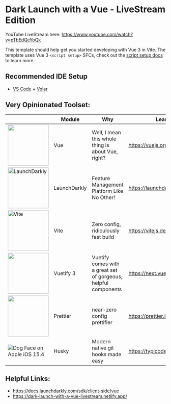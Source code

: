 # Dark Launch with a Vue - LiveStream Edition

YouTube LiveStream here: https://www.youtube.com/watch?v=pTbEdQeYoQk

This template should help get you started developing with Vue 3 in Vite. The template uses Vue 3 `<script setup>` SFCs, check out the [script setup docs](https://v3.vuejs.org/api/sfc-script-setup.html#sfc-script-setup) to learn more.

## Recommended IDE Setup

- [VS Code](https://code.visualstudio.com/) + [Volar](https://marketplace.visualstudio.com/items?itemName=Vue.volar)

## Very Opinionated Toolset:

|                                                                                                                                          | Module       | Why                                                            | Learn More                          |
| ---------------------------------------------------------------------------------------------------------------------------------------- | ------------ | -------------------------------------------------------------- | ----------------------------------- |
| <img src="https://vuejs.org/images/logo.png" style="width:128px;" />                                                                     | Vue          | Well, I mean this whole thing is about Vue, right?             | https://vuejs.org/                  |
| <img src="https://launchdarkly.com/icons/icon-144x144.png?v=17d478ce54f090941be262dd6d0a2a68" alt="LaunchDarkly" style="width:128px;" /> | LaunchDarkly | Feature Management Platform Like No Other!                     | https://launchdarkly.com/           |
| <img src="https://vitejs.dev/logo-with-shadow.png" alt="Vite" style="width:128px;" />                                                    | Vite         | Zero config, ridiculously fast build                           | https://vitejs.dev/                 |
| <img src="https://cdn.vuetifyjs.com/images/logos/vuetify-logo-300.png" style="width:128px;" />                                           | Vuetify 3    | Vuetify comes with a great set of gorgeous, helpful components | https://next.vuetifyjs.com/en/      |
| <img src="https://prettier.io/icon.png" style="width:128px;" />                                                                          | Prettier     | near-zero config prettifier                                    | https://prettier.io##               |
| ![Dog Face on Apple iOS 15.4](https://emojipedia-us.s3.dualstack.us-west-1.amazonaws.com/thumbs/120/apple/325/dog-face_1f436.png)        | Husky        | Modern native git hooks made easy                              | https://typicode.github.io/husky/#/ |

## Helpful Links:

- https://docs.launchdarkly.com/sdk/client-side/vue
- https://dark-launch-with-a-vue-livestream.netlify.app/
